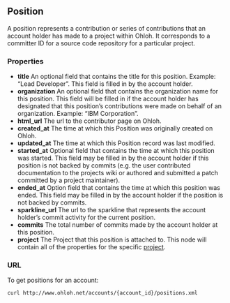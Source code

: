 ## Position
A position represents a contribution or series of contributions that an account holder has made to a project within Ohloh. It corresponds to a committer ID for a source code repository for a particular project.

### Properties

+ __title__
    An optional field that contains the title for this position. Example: “Lead Developer”. This field is filled in by the account holder.
+ __organization__
    An optional field that contains the organization name for this position. This field will be filled in if the account holder has designated that this position’s contributions were made on behalf of an organization. Example: “IBM Corporation”.
+ __html_url__
    The url to the contributor page on Ohloh.
+ __created_at__
    The time at which this Position was originally created on Ohloh.
+ __updated_at__
    The time at which this Position record was last modified.
+ __started_at__
    Optional field that contains the time at which this position was started. This field may be filled in by the account holder if this position is not backed by commits (e.g. the user contributed documentation to the projects wiki or authored and submitted a patch committed by a project maintainer).
+ __ended_at__
    Option field that contains the time at which this position was ended. This field may be filled in by the account holder if the position is not backed by commits.
+ __sparkline_url__
    The url to the sparkline that represents the account holder’s commit activity for the current position.
+ __commits__
    The total number of commits made by the account holder at this position.
+ __project__
    The Project that this position is attached to. This node will contain all of the properties for the specific [project](project.md).

### URL
To get positions for an account:
```shell
curl http://www.ohloh.net/accounts/{account_id}/positions.xml
```
